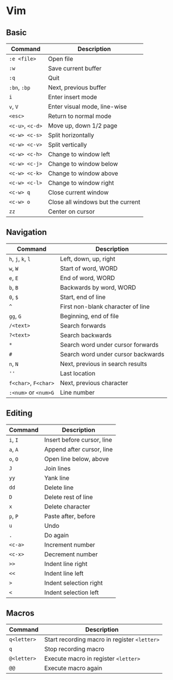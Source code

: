 # Vim

## Basic

| Command          | Description                       |
| ---------------- | --------------------------------- |
| `:e <file>`      | Open file                         |
| `:w`             | Save current buffer               |
| `:q`             | Quit                              |
| `:bn`, `:bp`     | Next, previous buffer             |
| `i`              | Enter insert mode                 |
| `v`, `V`         | Enter visual mode, line-wise      |
| `<esc>`          | Return to normal mode             |
| `<c-u>`, `<c-d>` | Move up, down 1/2 page            |
| `<c-w> <c-s>`    | Split horizontally                |
| `<c-w> <c-v>`    | Split vertically                  |
| `<c-w> <c-h>`    | Change to window left             |
| `<c-w> <c-j>`    | Change to window below            |
| `<c-w> <c-k>`    | Change to window above            |
| `<c-w> <c-l>`    | Change to window right            |
| `<c-w> q`        | Close current window              |
| `<c-w> o`        | Close all windows but the current |
| `zz`             | Center on cursor                  |

## Navigation

| Command              | Description                        |
| -------------------- | ---------------------------------- |
| `h`, `j`, `k`, `l`   | Left, down, up, right              |
| `w`, `W`             | Start of word, WORD                |
| `e`, `E`             | End of word, WORD                  |
| `b`, `B`             | Backwards by word, WORD            |
| `0`, `$`             | Start, end of line                 |
| `^`                  | First non-blank character of line  |
| `gg`, `G`            | Beginning, end of file             |
| `/<text>`            | Search forwards                    |
| `?<text>`            | Search backwards                   |
| `*`                  | Search word under cursor forwards  |
| `#`                  | Search word under cursor backwards |
| `n`, `N`             | Next, previous in search results   |
| `''`                 | Last location                      |
| `f<char>`, `F<char>` | Next, previous character           |
| `:<num>` or `<num>G` | Line number                        |

## Editing

| Command  | Description                |
| -------- | -------------------------- |
| `i`, `I` | Insert before cursor, line |
| `a`, `A` | Append after cursor, line  |
| `o`, `O` | Open line below, above     |
| `J`      | Join lines                 |
| `yy`     | Yank line                  |
| `dd`     | Delete line                |
| `D`      | Delete rest of line        |
| `x`      | Delete character           |
| `p`, `P` | Paste after, before        |
| `u`      | Undo                       |
| `.`      | Do again                   |
| `<c-a>`  | Increment number           |
| `<c-x>`  | Decrement number           |
| `>>`     | Indent line right          |
| `<<`     | Indent line left           |
| `>`      | Indent selection right     |
| `<`      | Indent selection left      |

## Macros

| Command     | Description                                  |
| ----------- | -------------------------------------------- |
| `q<letter>` | Start recording macro in register `<letter>` |
| `q`         | Stop recording macro                         |
| `@<letter>` | Execute macro in register `<letter>`         |
| `@@`        | Execute macro again                          |
